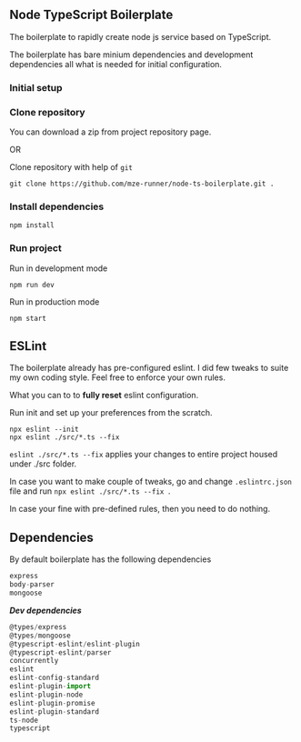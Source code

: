 ## Node TypeScript Boilerplate

The boilerplate to rapidly create node js service based on TypeScript.

The boilerplate has bare minium dependencies and development  dependencies all what is needed for initial configuration.

### Initial setup 

### Clone repository 

You can download a zip from project repository page.

OR

Clone repository with help of `git` 
```
git clone https://github.com/mze-runner/node-ts-boilerplate.git .
```

### Install dependencies 

```
npm install
```

### Run project

Run in development mode

```
npm run dev
```

Run in production mode 
```
npm start
```

## ESLint

The boilerplate already has pre-configured eslint. 
I did few tweaks to suite my own coding style. Feel free to enforce your own rules.

What you can to to **fully reset** eslint configuration.

Run init and set up your preferences from the scratch.
```
npx eslint --init
npx eslint ./src/*.ts --fix 
```
`eslint ./src/*.ts --fix` applies your changes to entire project housed under ./src folder. 

In case you want to make couple of tweaks, go and change `.eslintrc.json` file and run `npx eslint ./src/*.ts --fix `.

In case your fine with pre-defined rules, then you need to do nothing.

## Dependencies

By default boilerplate has the following dependencies

```javascript
express
body-parser
mongoose
```

***Dev dependencies***

```javascript
@types/express
@types/mongoose
@typescript-eslint/eslint-plugin
@typescript-eslint/parser
concurrently
eslint
eslint-config-standard
eslint-plugin-import
eslint-plugin-node
eslint-plugin-promise
eslint-plugin-standard
ts-node
typescript
```
